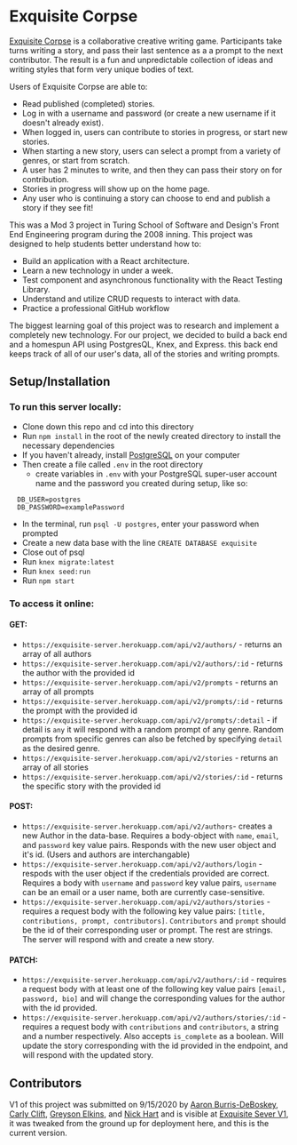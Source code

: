 # Exquisite Corpse

 [Exquisite Corpse](https://exquisite-corpse-2005fe.herokuapp.com/) is a collaborative creative writing game. Participants take turns writing a story, and pass their last sentence as a a prompt to the next contributor. The result is a fun and unpredictable collection of ideas and writing styles that form very unique bodies of text.

 Users of Exquisite Corpse are able to:
 * Read published (completed) stories.
 * Log in with a username and password (or create a new username if it doesn't already exist).
 * When logged in, users can contribute to stories in progress, or start new stories. 
 * When starting a new story, users can select a prompt from a variety of genres, or start from scratch.
 * A user has 2 minutes to write, and then they can pass their story on for contribution. 
 * Stories in progress will show up on the home page. 
 * Any user who is continuing a story can choose to end and publish a story if they see fit!

This was a Mod 3 project in Turing School of Software and Design's Front End Engineering program during the 2008 inning. This project was designed to help students better understand how to:
- Build an application with a React architecture.
- Learn a new technology in under a week.
- Test component and asynchronous functionality with the React Testing Library.
- Understand and utilize CRUD requests to interact with data. 
- Practice a professional GitHub workflow

The biggest learning goal of this project was to research and implement a completely new technology. For our project, we decided to build a back end and a homespun API using PostgresQL, Knex, and Express. this back end keeps track of all of our user's data, all of the stories and writing prompts. 

## Setup/Installation
### To run this server locally: 

- Clone down this repo and cd into this directory
- Run `npm install` in the root of the newly created directory to install the necessary dependencies
- If you haven't already, install [PostgreSQL](https://www.postgresql.org/download/) on your computer 
- Then create a file called `.env` in the root directory
  - create variables in `.env` with your PostgreSQL super-user account name and the password you created during setup, like so:
```
  DB_USER=postgres
  DB_PASSWORD=examplePassword
```
- In the terminal, run `psql -U postgres`, enter your password when prompted
- Create a new data base with the line `CREATE DATABASE exquisite`
- Close out of psql
- Run `knex migrate:latest`
- Run `knex seed:run`
- Run `npm start`

### To access it online: 
#### GET:
- `https://exquisite-server.herokuapp.com/api/v2/authors/` - returns an array of all authors
- `https://exquisite-server.herokuapp.com/api/v2/authors/:id` - returns the author with the provided id
- `https://exquisite-server.herokuapp.com/api/v2/prompts` - returns an array of all prompts
- `https://exquisite-server.herokuapp.com/api/v2/prompts/:id` - returns the prompt with the  provided id
- `https://exquisite-server.herokuapp.com/api/v2/prompts/:detail` - if detail is `any` it will respond with a random prompt of any genre. Random prompts from specific genres can also be fetched by specifying `detail` as the desired genre. 
- `https://exquisite-server.herokuapp.com/api/v2/stories` - returns an array of all stories
- `https://exquisite-server.herokuapp.com/api/v2/stories/:id` - returns the specific story with the provided id
#### POST:
- `https://exquisite-server.herokuapp.com/api/v2/authors`- creates a new Author in the data-base. Requires a body-object with `name`, `email`, and `password` key value pairs. Responds with the new user object and it's id. (Users and authors are interchangable)
- `https://exquisite-server.herokuapp.com/api/v2/authors/login` - respods with the user object if the credentials provided are correct. Requires a body with `username` and `password` key value pairs, `username` can be an email or a user name, both are currently case-sensitive.
- `https://exquisite-server.herokuapp.com/api/v2/authors/stories` - requires a request body with the following key value pairs: `[title, contributions, prompt, contributors]`. `Contributors` and `prompt` should be the id of their corresponding user or prompt. The rest are strings. The server will respond with and create a new story. 
#### PATCH:
- `https://exquisite-server.herokuapp.com/api/v2/authors/:id` - requires a request body with at least one of the following key value pairs `[email, password, bio]` and will change the corresponding values for the author with the id provided. 
- `https://exquisite-server.herokuapp.com/api/v2/authors/stories/:id` - requires a request body with `contributions` and `contributors`, a string and a number respectively. Also accepts `is_complete` as a boolean. Will update the story corresponding with the id provided in the endpoint, and will respond with the updated story. 






## Contributors
V1 of this project was submitted on 9/15/2020 by [Aaron Burris-DeBoskey](https://github.com/Abdeboskey), [Carly Clift](https://github.com/carlymclift), [Greyson Elkins](https://github.com/GreysonElkins), and [Nick Hart](https://github.com/nickhartdev) and is visible at [Exquisite Sever V1](https://github.com/nickhartdev/exquisite-corpse-server), it was tweaked from the ground up for deployment here, and this is the current version.
